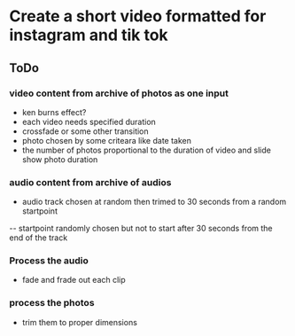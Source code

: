 # Create a short video formatted for instagram and tik tok

## ToDo


### video content from archive of photos as one input

- ken burns effect?
- each video needs specified duration
- crossfade or some other transition
- photo chosen by some criteara like date taken
- the number of photos proportional to the duration of video and slide show photo duration

### audio content from archive of audios

- audio track chosen at random then trimed to 30 seconds from a random startpoint

-- startpoint randomly chosen but not to start after 30 seconds from the end of the track


### Process the audio

- fade and frade out each clip

### process the photos

- trim them to proper dimensions
